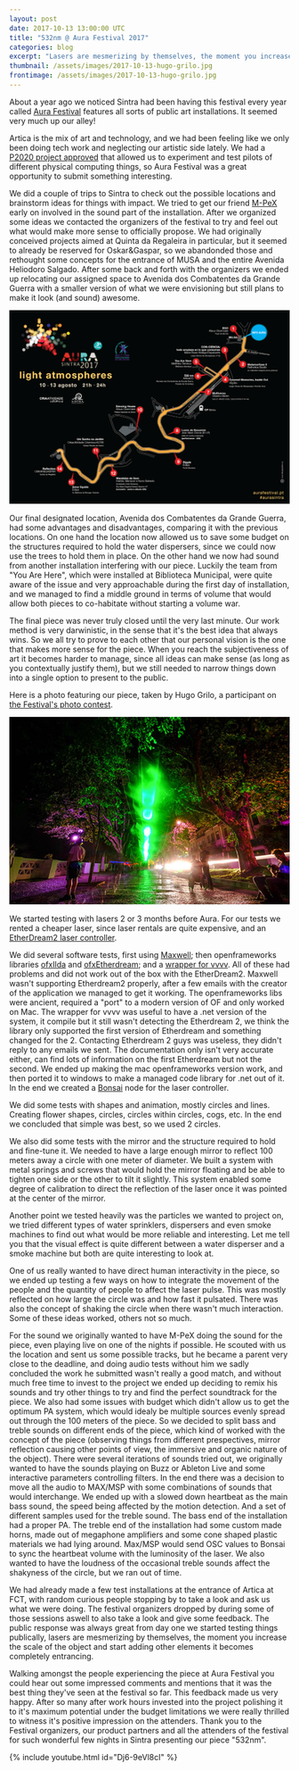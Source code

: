 ```yaml
---
layout: post
date: 2017-10-13 13:00:00 UTC
title: "532nm @ Aura Festival 2017"
categories: blog
excerpt: "Lasers are mesmerizing by themselves, the moment you increase the scale of the object and start adding other elements it becomes completely entrancing."
thumbnail: /assets/images/2017-10-13-hugo-grilo.jpg
frontimage: /assets/images/2017-10-13-hugo-grilo.jpg
---
```


About a year ago we noticed Sintra had been having this festival every year called [Aura Festival][1] features all sorts of public art installations. It seemed very much up our alley!

Artica is the mix of art and technology, and we had been feeling like we only been doing tech work and neglecting our artistic side lately. We had a [P2020 project approved][2] that allowed us to experiment and test pilots of different physical computing things, so Aura Festival was a great opportunity to submit something interesting.

We did a couple of trips to Sintra to check out the possible locations and brainstorm ideas for things with impact. We tried to get our friend [M-PeX][3] early on involved in the sound part of the installation. After we organized some ideas we contacted the organizers of the festival to try and feel out what would make more sense to officially propose. We had originally conceived projects aimed at Quinta da Regaleira in particular, but it seemed to already be reserved for Oskar&Gaspar, so we abandonded those and rethought some concepts for the entrance of MUSA and the entire Avenida Heliodoro Salgado. After some back and forth with the organizers we ended up relocating our assigned space to Avenida dos Combatentes da Grande Guerra with a smaller version of what we were envisioning but still plans to make it look (and sound) awesome.

![](/assets/images/2017-10-13-programa.png)

Our final designated location, Avenida dos Combatentes da Grande Guerra, had some advantages and disadvantages, comparing it with the previous locations. On one hand the location now allowed us to save some budget on the structures required to hold the water dispersers, since we could now use the trees to hold them in place. On the other hand we now had sound from another installation interfering with our piece. Luckily the team from "You Are Here", which were installed at Biblioteca Municipal, were quite aware of the issue and very approachable during the first day of installation, and we managed to find a middle ground in terms of volume that would allow both pieces to co-habitate without starting a volume war.

The final piece was never truly closed until the very last minute. Our work method is very darwinistic, in the sense that it's the best idea that always wins. So we all try to prove to each other that our personal vision is the one that makes more sense for the piece. When you reach the subjectiveness of art it becomes harder to manage, since all ideas can make sense (as long as you contextually justify them), but we still needed to narrow things down into a single option to present to the public.

Here is a photo featuring our piece, taken by Hugo Grilo, a participant on [the Festival's photo contest][10].

![](/assets/images/2017-10-13-hugo-grilo.jpg)

We started testing with lasers 2 or 3 months before Aura. For our tests we rented a cheaper laser, since laser rentals are quite expensive, and an [EtherDream2 laser controller][4].

We did several software tests, first using [Maxwell][7]; then openframeworks libraries [ofxIlda][5] and [ofxEtherdream][6]; and a [wrapper for vvvv][8]. All of these had problems and did not work out of the box with the EtherDream2. Maxwell wasn't supporting Etherdream2 properly, after a few emails with the creator of the application we managed to get it working. The openframeworks libs were ancient, required a "port" to a modern version of OF and only worked on Mac. The wrapper for vvvv was useful to have a .net version of the system, it compile but it still wasn't detecting the Etherdream 2, we think the library only supported the first version of Etherdream and something changed for the 2. Contacting Etherdream 2 guys was useless, they didn't reply to any emails we sent. The documentation only isn't very accurate either, can find lots of information on the first Etherdream but not the second. We ended up making the mac openframeworks version work, and then ported it to windows to make a managed code library for .net out of it. In the end we created a [Bonsai][9] node for the laser controller.

We did some tests with shapes and animation, mostly circles and lines. Creating flower shapes, circles, circles within circles, cogs, etc. In the end we concluded that simple was best, so we used 2 circles.

We also did some tests with the mirror and the structure required to hold and fine-tune it. We needed to have a large enough mirror to reflect 100 meters away a circle with one meter of diameter. We built a system with metal springs and screws that would hold the mirror floating and be able to tighten one side or the other to tilt it slightly. This system enabled some degree of calibration to direct the reflection of the laser once it was pointed at the center of the mirror.

Another point we tested heavily was the particles we wanted to project on, we tried different types of water sprinklers, dispersers and even smoke machines to find out what would be more reliable and interesting. Let me tell you that the visual effect is quite different between a water disperser and a smoke machine but both are quite interesting to look at.

One of us really wanted to have direct human interactivity in the piece, so we ended up testing a few ways on how to integrate the movement of the people and the quantity of people to affect the laser pulse. This was mostly reflected on how large the circle was and how fast it pulsated. There was also the concept of shaking the circle when there wasn't much interaction. Some of these ideas worked, others not so much.

For the sound we originally wanted to have M-PeX doing the sound for the piece, even playing live on one of the nights if possible. He scouted with us the location and sent us some possible tracks, but he became a parent very close to the deadline, and doing audio tests without him we sadly concluded the work he submitted wasn't really a good match, and without much free time to invest to the project we ended up deciding to remix his sounds and try other things to try and find the perfect soundtrack for the piece. We also had some issues with budget which didn't allow us to get the optimum PA system, which would idealy be multiple sources evenly spread out through the 100 meters of the piece. So we decided to split bass and treble sounds on different ends of the piece, which kind of worked with the concept of the piece (observing things from different prespectives, mirror reflection causing other points of view, the immersive and organic nature of the object). There were several iterations of sounds tried out, we originally wanted to have the sounds playing on Buzz or Ableton Live and some interactive parameters controlling filters. In the end there was a decision to move all the audio to MAX/MSP with some combinations of sounds that would interchange. We ended up with a slowed down heartbeat as the main bass sound, the speed being affected by the motion detection. And a set of different samples used for the treble sound. The bass end of the installation had a proper PA. The treble end of the installation had some custom made horns, made out of megaphone amplifiers and some cone shaped plastic materials we had lying around. Max/MSP would send OSC values to Bonsai to sync the heartbeat volume with the luminosity of the laser. We also wanted to have the loudness of the occasional treble sounds affect the shakyness of the circle, but we ran out of time. 

We had already made a few test installations at the entrance of Artica at FCT, with random curious people stopping by to take a look and ask us what we were doing. The festival organizers dropped by during some of those sessions aswell to also take a look and give some feedback. The public response was always great from day one we started testing things publically, lasers are mesmerizing by themselves, the moment you increase the scale of the object and start adding other elements it becomes completely entrancing.

Walking amongst the people experiencing the piece at Aura Festival you could hear out some impressed comments and mentions that it was the best thing they've seen at the festival so far. This feedback made us very happy. After so many after work hours invested into the project polishing it to it's maximum potential under the budget limitations we were really thrilled to witness it's positive impression on the attenders. Thank you to the Festival organizers, our product partners and all the attenders of the festival for such wonderful few nights in Sintra presenting our piece "532nm".

{% include youtube.html id="Dj6-9eVl8cI" %}

[1]: http://www.aurafestival.pt/
[2]: http://physical-computing.artica.cc/
[3]: https://soundcloud.com/mpex
[4]: https://ether-dream.com/
[5]: http://www.memo.tv/ofxilda/
[6]: https://github.com/memo/ofxEtherdream
[7]: https://bluefang.itch.io/maxwell
[8]: https://github.com/tebjan/VVVV.LaserDAC
[9]: https://bitbucket.org/horizongir/bonsai/overview
[10]: http://www.aurafestival.pt/concurso-de-fotografia
